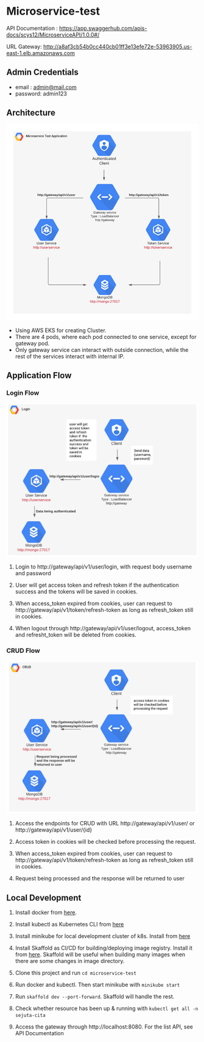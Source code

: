 # Microservice-test

API Documentation : https://app.swaggerhub.com/apis-docs/scys12/MicroserviceAPI/1.0.0#/

URL Gateway: http://a8af3cb54b0cc440cb01ff3e13efe72e-53963905.us-east-1.elb.amazonaws.com

## Admin Credentials

- email : admin@mail.com
- password: admin123

## Architecture

![Software Architecture](./doc/arch.png)

- Using AWS EKS for creating Cluster.
- There are 4 pods, where each pod connected to one service, except for gateway pod.
- Only gateway service can interact with outside connection, while the rest of the services interact with internal IP.

## Application Flow

### Login Flow

![Login Flow](./doc/login.png)

1. Login to http://gateway/api/v1/user/login, with request body username and password

2. User will get access token and refresh token if the authentication success and the tokens will be saved in cookies.

3. When access_token expired from cookies, user can request to http://gateway/api/v1/token/refresh-token as long as refresh_token still in cookies.

4. When logout through http://gateway/api/v1/user/logout, access_token and refresht_token will be deleted from cookies.

### CRUD Flow

![CRUD Flow](./doc/crud.png)

1. Access the endpoints for CRUD with URL http://gateway/api/v1/user/ or http://gateway/api/v1/user/{id}

2. Access token in cookies will be checked before processing the request.

3. When access_token expired from cookies, user can request to http://gateway/api/v1/token/refresh-token as long as refresh_token still in cookies.

4. Request being processed and the response will be returned to user

## Local Development

1. Install docker from [here](https://docs.docker.com/get-docker/).

2. Install kubectl as Kubernetes CLI from [here](https://kubernetes.io/docs/tasks/tools/)

3. Install minikube for local development cluster of k8s. Install from [here](https://minikube.sigs.k8s.io/docs/start/)

4. Install Skaffold as CI/CD for building/deploying image registry. Install it from [here](https://skaffold.dev/). Skaffold will be useful when building many images when there are some changes in image directory.

5. Clone this project and run `cd microservice-test`

6. Run docker and kubectl. Then start minikube with `minikube start`

7. Run `skaffold dev --port-forward`. Skaffold will handle the rest.

8. Check whether resource has been up & running with `kubectl get all -n sejuta-cita`

9. Access the gateway through http://localhost:8080. For the list API, see API Documentation
